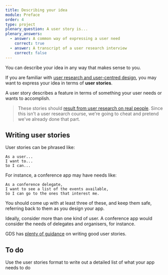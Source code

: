 ```yaml
---
title: Describing your idea
module: Preface
order: 4
type: project
plenary_question: A user story is...
plenary_answers:
  - answer: A common way of expressing a user need
    correct: true
  - answer: A transcript of a user research interview
    correct: false
---
```



You can describe your idea in any way that makes sense to you.

If you are familiar with [user research and user-centred design](https://www.gov.uk/service-manual/service-standard/understand-user-needs), you may want to express your idea in terms of **user stories**.

A user story describes a feature in terms of something your user needs or wants to accomplish.

> These stories should [result from user research on real people](https://www.gov.uk/service-manual/user-research/start-by-learning-user-needs#linking-user-needs-to-user-stories). Since this isn't a user research course, we're going to cheat and pretend we've already done that part.

## Writing user stories
User stories can be phrased like:

```
As a user...
I want to...
So I can...
```

For instance, a conference app may have needs like:

```
As a conference delegate,
I want to see a list of the events available,
So I can go to the ones that interest me.
```

You should come up with at least three of these, and keep them safe, referring back to them as you design your app.

Ideally, consider more than one kind of user. A conference app would consider the needs of delegates and organisers, for instance.

GDS has [plenty of guidance](https://www.gov.uk/service-manual/agile-delivery/writing-user-stories) on writing good user stories.

<div class="todo">
		<h2>To do</h2>
		<p>Use the user stories format to write out a detailed list of what your app needs to do</p>
</div>
